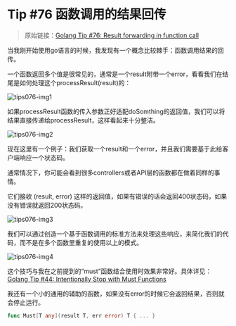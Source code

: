 # Tip #76 函数调用的结果回传

>  原始链接：[Golang Tip #76: Result forwarding in function call](https://twitter.com/func25/status/1779128931586850890)
>

当我刚开始使用go语言的时候，我发现有一个概念比较棘手：函数调用结果的回传。

一个函数返回多个值是很常见的，通常是一个result附带一个error，看看我们在结尾是如何处理这个processResult(result)的：

![tips076-img1](./images/076/tips076-img1.png)

如果processResult函数的传入参数正好适配doSomthing的返回值，我们可以将结果直接传递给processResult，这样看起来十分整洁。

![tips076-img2](./images/076/tips076-img2.png)

现在这里有一个例子：我们获取一个result和一个error，并且我们需要基于此给客户端响应一个状态码。

通常情况下，你可能会看到很多controllers或者API层的函数都在做着同样的事情。

它们接收 (result, error) 这样的返回值，如果有错误的话会返回400状态码，如果没有错误就返回200状态码。

![tips076-img3](./images/076/tips076-img3.png)

我们可以通过创造一个基于函数调用的标准方法来处理这些响应，来简化我们的代码，而不是在多个函数里重复的使用以上的模式。

![tips076-img4](./images/076/tips076-img4.png)

这个技巧与我在之前提到的“must”函数结合使用时效果非常好。具体详见：[Golang Tip #44: Intentionally Stop with Must Functions](./044.md)

我还有一个小的通用的辅助的函数，如果没有error的时候它会返回结果，否则就会停止运行。

```go
func Must[T any](result T, err error) T { ... }
```